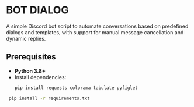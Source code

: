 # BOT DIALOG

A simple Discord bot script to automate conversations based on predefined dialogs and templates, with support for manual message cancellation and dynamic replies.

## Prerequisites
- **Python 3.8+**
- Install dependencies:
  ```bash
  pip install requests colorama tabulate pyfiglet
  
 ```cmd
  pip install -r requirements.txt
